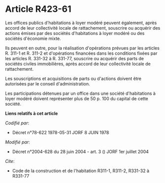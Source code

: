 # Article R423-61

Les offices publics d'habitations à loyer modéré peuvent également, après accord de leur collectivité locale de rattachement,
souscrire ou acquérir des actions émises par des sociétés d'habitations à loyer modéré ou des sociétés d'économie mixte.

Ils peuvent en outre, pour la réalisation d'opérations prévues par les articles R. 311-1 et R. 311-2 et d'opérations
financées dans les conditions fixées par les articles R. 331-32 à R. 331-77, souscrire ou acquérir des parts de sociétés
civiles immobilières, après accord de leur collectivité locale de rattachement.

Les souscriptions et acquisitions de parts ou d'actions doivent être autorisées par le conseil d'administration.

Les participations détenues par un office dans une société d'habitations à loyer modéré doivent représenter plus de 50 p. 100
du capital de cette société.

**Liens relatifs à cet article**

_Codifié par_:

  - Décret n°78-622 1978-05-31 JORF 8 JUIN 1978

_Modifié par_:

  - Décret n°2004-628 du 28 juin 2004 - art. 3 () JORF 1er juillet 2004

_Cite_:

  - Code de la construction et de l'habitation R311-1, R311-2, R331-32 à R331-77

